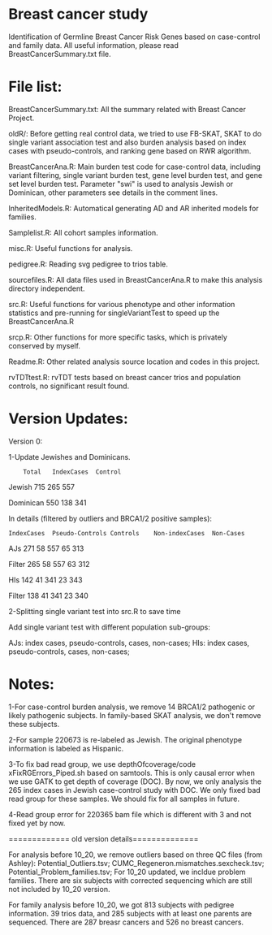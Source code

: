# Breast cancer study
Identification of Germline Breast Cancer Risk Genes based on case-control and family data. All useful information, please read BreastCancerSummary.txt file.

# File list:
BreastCancerSummary.txt:	All the summary related with Breast Cancer Project.

oldR/:	Before getting real control data, we tried to use FB-SKAT, SKAT to do single variant association test and also burden analysis based on index cases with pseudo-controls, and ranking gene based on RWR algorithm. 

BreastCancerAna.R:	Main burden test code for case-control data, including variant filtering, single variant burden test, gene level burden test, and gene set level burden test. Parameter "swi" is used to analysis Jewish or Dominican, other parameters see details in the comment lines.

InheritedModels.R:	Automatical generating AD and AR inherited models for families.

Samplelist.R:	All cohort samples information. 

misc.R:	Useful functions for analysis.

pedigree.R:	Reading svg pedigree to trios table.

sourcefiles.R:	All data files used in BreastCancerAna.R to make this analysis directory independent.

src.R:	Useful functions for various phenotype and other information statistics and pre-running for singleVariantTest to speed up the BreastCancerAna.R

srcp.R:	 Other functions for more specific tasks, which is privately conserved by myself.

Readme.R:	Other related analysis source location and codes in this project. 

rvTDTtest.R:	rvTDT tests based on breast cancer trios and population controls, no significant result found.

# Version Updates:

Version 0: 

1-Update Jewishes and Dominicans.  

		Total	IndexCases	Control

Jewish		715	265		557

Dominican	550	138		341

In details (filtered by outliers and BRCA1/2 positive samples):

	IndexCases	Pseudo-Controls	Controls	Non-indexCases	Non-Cases

AJs	271		58		557		65		313	

Filter	265		58		557		63		312

HIs	142		41		341		23		343

Filter	138		41		341		23		340


2-Splitting single variant test into src.R to save time

Add single variant test with different population sub-groups: 

AJs: index cases, pseudo-controls, cases, non-cases; HIs: index cases, pseudo-controls, cases, non-cases; 

# Notes:

1-For case-control burden analysis, we remove 14 BRCA1/2 pathogenic or likely pathogenic subjects. In family-based SKAT analysis, we don't remove these subjects.

2-For sample 220673 is re-labeled as Jewish. The original phenotype information is labeled as Hispanic. 

3-To fix bad read group, we use  depthOfcoverage/code xFixRGErrors_Piped.sh based on samtools. This is only causal error when we use GATK to get depth of coverage (DOC). By now, we only analysis the 265 index cases in Jewish case-control study with DOC. We only fixed bad read group for these samples. We should fix for all samples in future. 

4-Read group error for 220365 bam file which is different with 3 and not fixed yet by now.

============= old version details==============

For analysis before 10_20, we remove outliers based on three QC files (from Ashley): Potential_Outliers.tsv; CUMC_Regeneron.mismatches.sexcheck.tsv; Potential_Problem_families.tsv; For 10_20 updated, we incldue problem families. There are six subjects with corrected sequencing which are still not included by 10_20 version.

For family analysis before 10_20, we got 813 subjects with pedigree information. 39 trios data, and 285 subjects with at least one parents are sequenced. There are 287 breasr cancers and 526 no breast cancers.
